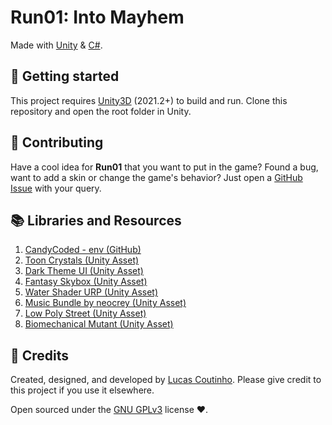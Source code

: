 # Run01: Into Mayhem

Made with [Unity](https://unity.com/) & [C#](https://docs.microsoft.com/en-us/dotnet/csharp/).

## 🎉 Getting started
This project requires [Unity3D](https://unity.com/) (2021.2+) to build and run. Clone this repository and open the root folder in Unity.

## 📣 Contributing
Have a cool idea for **Run01** that you want to put in the game? Found a bug, want to add a skin or change the game's behavior? Just open a [GitHub Issue](https://github.com/lcscout/run01-unity-game/issues) with your query.

## 📚 Libraries and Resources
1. [CandyCoded - env (GitHub)](https://github.com/CandyCoded/env)
2. [Toon Crystals (Unity Asset)](https://assetstore.unity.com/packages/3d/props/toon-crystals-pack-66182)
3. [Dark Theme UI (Unity Asset)](https://assetstore.unity.com/packages/2d/gui/dark-theme-ui-199010)
4. [Fantasy Skybox (Unity Asset)](https://assetstore.unity.com/packages/2d/textures-materials/sky/fantasy-skybox-free-18353)
5. [Water Shader URP (Unity Asset)](https://assetstore.unity.com/packages/2d/textures-materials/water/simple-water-shader-urp-191449)
6. [Music Bundle by neocrey (Unity Asset)](https://assetstore.unity.com/packages/audio/music/electronic/free-music-bundle-by-neocrey-92835)
7. [Low Poly Street (Unity Asset)](https://assetstore.unity.com/packages/3d/environments/urban/low-poly-street-pack-67475)
8. [Biomechanical Mutant (Unity Asset)](https://assetstore.unity.com/packages/3d/characters/humanoids/sci-fi/free-biomechanical-mutant-166330)

## 📜 Credits
Created, designed, and developed by [Lucas Coutinho](https://coutinho.codes). Please give credit to this project if you use it elsewhere.

Open sourced under the [GNU GPLv3](https://github.com/lcscout/run01-unity-game/blob/main/LICENSE) license ❤️.
